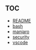 ## TOC
<!--TOC START-->
* [README](README.md)
* [bash](bash.md)
* [manjaro](manjaro.md)
* [security](security.md)
* [vscode](vscode.md)
<!--TOC END-->
